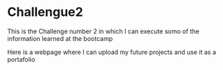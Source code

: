 # Challengue2

This is the Challenge number 2 in which I can execute somo of the information learned at the bootcamp

Here is a webpage where I can upload my future projects and use it as a portafolio 
